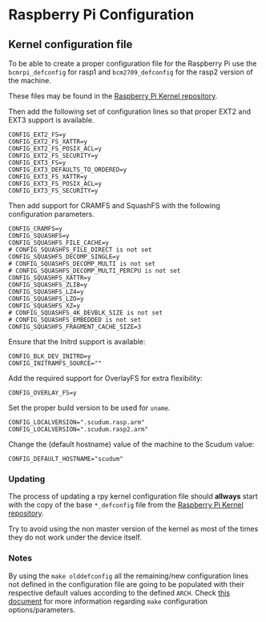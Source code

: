 # Raspberry Pi Configuration

## Kernel configuration file

To be able to create a proper configuration file for the Raspberry Pi use the `bcmrpi_defconfig` for rasp1 and
`bcm2709_defconfig` for the rasp2 version of the machine.

These files may be found in the [Raspberry Pi Kernel repository](https://github.com/raspberrypi/linux/tree/arch/arm/configs).

Then add the following set of configuration lines so that proper EXT2 and EXT3 support is available.

```
CONFIG_EXT2_FS=y
CONFIG_EXT2_FS_XATTR=y
CONFIG_EXT2_FS_POSIX_ACL=y
CONFIG_EXT2_FS_SECURITY=y
CONFIG_EXT3_FS=y
CONFIG_EXT3_DEFAULTS_TO_ORDERED=y
CONFIG_EXT3_FS_XATTR=y
CONFIG_EXT3_FS_POSIX_ACL=y
CONFIG_EXT3_FS_SECURITY=y
```

Then add support for CRAMFS and SquashFS with the following configuration parameters.

```
CONFIG_CRAMFS=y
CONFIG_SQUASHFS=y
CONFIG_SQUASHFS_FILE_CACHE=y
# CONFIG_SQUASHFS_FILE_DIRECT is not set
CONFIG_SQUASHFS_DECOMP_SINGLE=y
# CONFIG_SQUASHFS_DECOMP_MULTI is not set
# CONFIG_SQUASHFS_DECOMP_MULTI_PERCPU is not set
CONFIG_SQUASHFS_XATTR=y
CONFIG_SQUASHFS_ZLIB=y
CONFIG_SQUASHFS_LZ4=y
CONFIG_SQUASHFS_LZO=y
CONFIG_SQUASHFS_XZ=y
# CONFIG_SQUASHFS_4K_DEVBLK_SIZE is not set
# CONFIG_SQUASHFS_EMBEDDED is not set
CONFIG_SQUASHFS_FRAGMENT_CACHE_SIZE=3
```

Ensure that the Initrd support is available:

```
CONFIG_BLK_DEV_INITRD=y
CONFIG_INITRAMFS_SOURCE=""
```

Add the required support for OverlayFS for extra flexibility:

```
CONFIG_OVERLAY_FS=y
```

Set the proper build version to be used for `uname`.

```
CONFIG_LOCALVERSION=".scudum.rasp.arm"
CONFIG_LOCALVERSION=".scudum.rasp2.arm"
```

Change the (default hostname) value of the machine to the Scudum value:

```
CONFIG_DEFAULT_HOSTNAME="scudum"
```

### Updating

The process of updating a rpy kernel configuration file should **allways** start with the copy of the
base `*_defconfig` file from the [Raspberry Pi Kernel repository](https://github.com/raspberrypi/linux/tree/rpi-4.1.y/arch/arm/configs).

Try to avoid using the non master version of the kernel as most of the times they do not work under the
device itself.

### Notes

By using the `make olddefconfig` all the remaining/new configuration lines not defined in the configuration
file are going to be populated with their respective default values according to the defined `ARCH`.
Check [this document](https://www.kernel.org/doc/makehelp.txt) for more information regarding `make`
configuration options/parameters.
